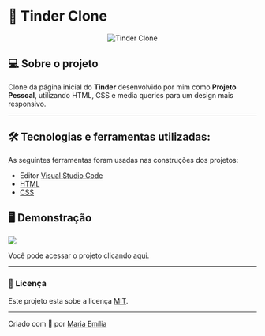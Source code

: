 # 📱 Tinder Clone

<p align="center">
	<img src="https://www.tremplin-numerique.org/wp-content/uploads/2021/06/Comment-bloquer-les-gens-sur-Tinder.png" alt="Tinder Clone" title="Tinder Clone">
</p>


## 💻 Sobre o projeto

Clone da página inicial do **Tinder** desenvolvido por mim como **Projeto Pessoal**, utilizando HTML, CSS e media queries para um design mais responsivo.

---

## 🛠 Tecnologias e ferramentas utilizadas:

As seguintes ferramentas foram usadas nas construções dos projetos:

- Editor [Visual Studio Code](https://code.visualstudio.com/)
- [HTML](https://developer.mozilla.org/pt-BR/docs/Web/HTML)
- [CSS](https://developer.mozilla.org/pt-BR/docs/Web/CSS)

## 🖥️ Demonstração

![](https://i.imgur.com/jDRd0OB.png)   

Você pode acessar o projeto clicando [aqui](clone-tinder-pj.vercel.app/).

---

### 📝 Licença

Este projeto esta sobe a licença [MIT](./license.txt).

---

Criado com 💙 por [Maria Emília](https://github.com/lellismaria)
